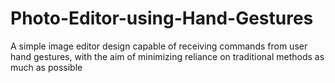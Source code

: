 # Photo-Editor-using-Hand-Gestures
A simple image editor design capable of receiving commands from user hand gestures, with the aim of minimizing reliance on traditional methods as much as possible
